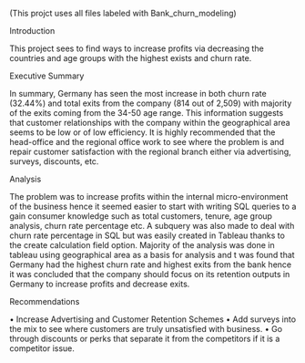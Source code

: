 (This projct uses all files labeled with Bank_churn_modeling)


Introduction

This project sees to find ways to increase profits via decreasing the countries and age groups with the highest exists and churn rate.

Executive Summary

In summary, Germany has seen the most increase in both churn rate (32.44%) and total exits from the company (814 out of 2,509) with majority of the exits coming from the 34-50 age range. This information suggests that customer relationships with the company within the geographical area seems to be low or of low efficiency. It is highly recommended that the head-office and the regional office work to see where the problem is and repair customer satisfaction with the regional branch either via advertising, surveys, discounts, etc.

Analysis 

The problem was to increase profits within the internal micro-environment of the business hence it seemed easier to start with writing SQL queries to a gain consumer knowledge such as total customers, tenure, age group analysis, churn rate percentage etc.
A subquery was also made to deal with churn rate percentage in SQL but was easily created in Tableau thanks to the create calculation field option. 
Majority of the analysis was done in tableau using geographical area as a basis for analysis and t was found that Germany had the highest churn rate and highest exits from the bank hence it was concluded that the company should focus on its retention outputs in Germany to increase profits and decrease exits.


Recommendations

•	Increase Advertising and Customer Retention Schemes
•	Add surveys into the mix to see where customers are truly unsatisfied with business.
•	Go through discounts or perks that separate it from the competitors if it is a competitor issue.


